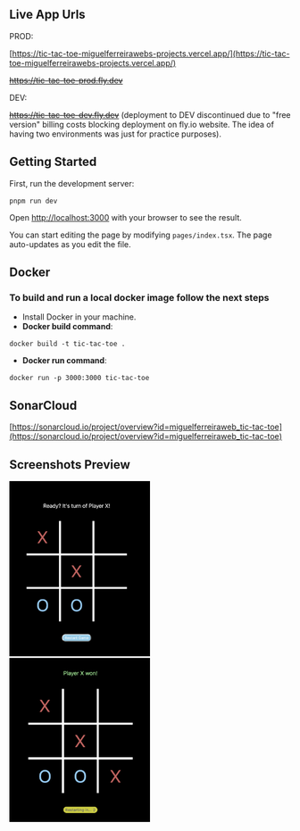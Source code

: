 ## Live App Urls

PROD:

[https://tic-tac-toe-miguelferreirawebs-projects.vercel.app/](https://tic-tac-toe-miguelferreirawebs-projects.vercel.app/)

~~https://tic-tac-toe-prod.fly.dev~~

DEV:

~~https://tic-tac-toe-dev.fly.dev~~
(deployment to DEV discontinued due to "free version" billing costs blocking deployment on fly.io website. The idea of having two environments was just for practice purposes).

## Getting Started

First, run the development server:

```
pnpm run dev
```

Open [http://localhost:3000](http://localhost:3000) with your browser to see the result.

You can start editing the page by modifying `pages/index.tsx`. The page auto-updates as you edit the file.

## Docker

### To build and run a local docker image follow the next steps

- Install Docker in your machine.
- **Docker build command**:

```
docker build -t tic-tac-toe .
```

- **Docker run command**:

```
docker run -p 3000:3000 tic-tac-toe
```

## SonarCloud

[https://sonarcloud.io/project/overview?id=miguelferreiraweb_tic-tac-toe](https://sonarcloud.io/project/overview?id=miguelferreiraweb_tic-tac-toe)

## Screenshots Preview

<img src="/screenshots/player_turn.png" width="50%" height="50%" />
<img src="/screenshots/victory.png" width="50%" height="50%" />
